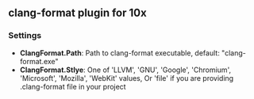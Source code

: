 ## clang-format plugin for 10x

### Settings
- **ClangFormat.Path**: Path to clang-format executable, default: "clang-format.exe"
- **ClangFormat.Stlye**: One of 'LLVM', 'GNU', 'Google', 'Chromium', 'Microsoft', 'Mozilla', 'WebKit' values, Or 'file' if you are providing .clang-format file in your project
